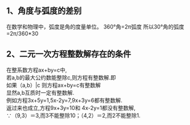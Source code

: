 1、角度与弧度的差别
----------------
在数学和物理中，弧度是角的度量单位。
360°角=2π弧度
所以30°角的弧度=2π/360*30

2、二元一次方程整数解存在的条件
------------
在整系数方程ax+by=c中,           
若a,b的最大公约数能整除c,则方程有整数解.即               
如果（a,b）|c 则方程ax+by=c有整数解            
显然a,b互质时一定有整数解.          
例如方程3x+5y=1,5x-2y=7,9x+3y=6都有整数解.          
返过来也成立,方程9x+3y=10和 4x-2y=1都没有整数解,           
∵（9,3）＝3,而3不能整除10；（4,2）＝2,而2不能整除1.            
